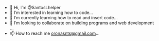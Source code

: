 - 👋 Hi, I’m @SantosLhelper
- 👀 I’m interested in learning how to code...
- 🌱 I’m currently learning how to read and insert code...
- 💞️ I’m looking to collaborate on building programs and web development ...
- 📫 How to reach me oronasnts@gmail.com...

<!---
SantosLhelper/SantosLhelper is a ✨ special ✨ repository because its `README.md` (this file) appears on your GitHub profile.
You can click the Preview link to take a look at your changes.
--->
